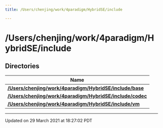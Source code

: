 ```yaml
---
title: /Users/chenjing/work/4paradigm/HybridSE/include

---
```

# /Users/chenjing/work/4paradigm/HybridSE/include

## Directories

| Name           |
| -------------- |
| **[/Users/chenjing/work/4paradigm/HybridSE/include/base](/hybridse/usage/api/c++/Files/dir_ab1c81409f0df724f17c9ef30afee877.md#dir-/users/chenjing/work/4paradigm/hybridse/include/base)**  |
| **[/Users/chenjing/work/4paradigm/HybridSE/include/codec](/hybridse/usage/api/c++/Files/dir_f8a08ccfa35b95825689092cb2231273.md#dir-/users/chenjing/work/4paradigm/hybridse/include/codec)**  |
| **[/Users/chenjing/work/4paradigm/HybridSE/include/vm](/hybridse/usage/api/c++/Files/dir_44c59f5911742676bc976212da987890.md#dir-/users/chenjing/work/4paradigm/hybridse/include/vm)**  |






-------------------------------

Updated on 29 March 2021 at 18:27:02 PDT
